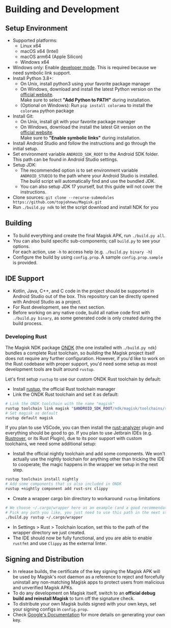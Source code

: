 # Building and Development

## Setup Environment

- Supported platforms:
  - Linux x64
  - macOS x64 (Intel)
  - macOS arm64 (Apple Silicon)
  - Windows x64
- Windows only: Enable [developer mode](https://learn.microsoft.com/en-us/windows/apps/get-started/enable-your-device-for-development). This is required because we need symbolic link support.
- Install Python 3.8+:
  - On Unix, install python3 using your favorite package manager
  - On Windows, download and install the latest Python version on the [official website](https://www.python.org/downloads/windows/).<br>
    Make sure to select **"Add Python to PATH"** during installation.
  - (Optional on Windows): Run `pip install colorama` to install the `colorama` python package
- Install Git:
  - On Unix, install git with your favorite package manager
  - On Windows, download the install the latest Git version on the [official website](https://git-scm.com/download/win).<br>
    Make sure to **"Enable symbolic links"** during installation.
- Install Android Studio and follow the instructions and go through the initial setup.
- Set environment variable `ANDROID_SDK_ROOT` to the Android SDK folder. This path can be found in Android Studio settings.
- Setup JDK:
  - The recommended option is to set environment variable `ANDROID_STUDIO` to the path where your Android Studio is installed. The build script will automatically find and use the bundled JDK.
  - You can also setup JDK 17 yourself, but this guide will not cover the instructions.
- Clone sources: `git clone --recurse-submodules https://github.com/topjohnwu/Magisk.git`
- Run `./build.py ndk` to let the script download and install NDK for you

## Building

- To build everything and create the final Magisk APK, run `./build.py all`.
- You can also build specific sub-components; call `build.py` to see your options. \
  For each action, use `-h` to access help (e.g. `./build.py binary -h`)
- Configure the build by using `config.prop`. A sample `config.prop.sample` is provided.

## IDE Support

- Kotlin, Java, C++, and C code in the project should be supported in Android Studio out of the box. This repository can be directly opened with Android Studio as a project.
- For Rust development, see the next section.
- Before working on any native code, build all native code first with `./build.py binary`, as some generated code is only created during the build process.

### Developing Rust

The Magisk NDK package [ONDK](https://github.com/topjohnwu/ondk) (the one installed with `./build.py ndk`) bundles a complete Rust toolchain, so *building* the Magisk project itself does not require any further configuration. However, if you'd like to work on the Rust codebase with proper support, you'd need some setup as most development tools are built around `rustup`. 

Let's first setup `rustup` to use our custom ONDK Rust toolchain by default:

- Install [rustup](https://rustup.rs/), the official Rust toolchain manager
- Link the ONDK Rust toolchain and set it as default:

```bash
# Link the ONDK toolchain with the name "magisk"
rustup toolchain link magisk "$ANDROID_SDK_ROOT/ndk/magisk/toolchains/rust"
# Set magisk as default
rustup default magisk
```

If you plan to use VSCode, you can then install the [rust-analyzer](https://marketplace.visualstudio.com/items?itemName=rust-lang.rust-analyzer) plugin and everything should be good to go. If you plan to use Jetbrain IDEs (e.g. [Rustrover](https://www.jetbrains.com/rust/), or its Rust Plugin), due to its poor support with custom toolchains, we need some additional setup:

- Install the official nightly toolchain and add some components. We won't actually use the nightly toolchain for anything other than tricking the IDE to cooperate; the magic happens in the wrapper we setup in the next step.

```bash
rustup toolchain install nightly
# Add some components that is also included in ONDK
rustup +nightly component add rust-src clippy
```

- Create a wrapper cargo bin directory to workaround `rustup` limitations

```bash
# We choose ~/.cargo/wrapper here as an example (and a good recommendation)
# Pick any path you like, you just need to use this path in the next step
./build.py rustup ~/.cargo/wrapper
```

- In Settings > Rust > Toolchain location, set this to the path of the wrapper directory we just created.
- The IDE should now be fully functional, and you are able to enable `rustfmt` and use `Clippy` as the external linter.

## Signing and Distribution

- In release builds, the certificate of the key signing the Magisk APK will be used by Magisk's root daemon as a reference to reject and forcefully uninstall any non-matching Magisk apps to protect users from malicious and unverified Magisk APKs.
- To do any development on Magisk itself, switch to an **official debug build and reinstall Magisk** to turn off the signature check.
- To distribute your own Magisk builds signed with your own keys, set your signing configs in `config.prop`.
- Check [Google's Documentation](https://developer.android.com/studio/publish/app-signing.html#generate-key) for more details on generating your own key.
